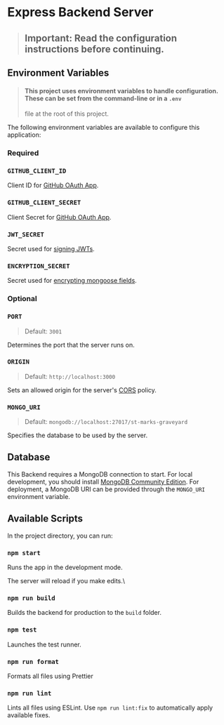 # Express Backend Server

> ## Important: Read the configuration instructions before continuing.

## Environment Variables

> #### This project uses environment variables to handle configuration. These can be set from the command-line or in a `.env`
>
> file at the root of this project.

The following environment variables are available to configure this application:

### Required

### `GITHUB_CLIENT_ID`

Client ID for [GitHub OAuth App](https://docs.github.com/en/developers/apps/building-oauth-apps/creating-an-oauth-app).

### `GITHUB_CLIENT_SECRET`

Client Secret for [GitHub OAuth App](https://docs.github.com/en/developers/apps/building-oauth-apps/creating-an-oauth-app).

### `JWT_SECRET`

Secret used for [signing JWTs](https://github.com/auth0/node-jsonwebtoken#jwtsignpayload-secretorprivatekey-options-callback).

### `ENCRYPTION_SECRET`

Secret used for [encrypting mongoose fields](https://www.npmjs.com/package/mongoose-field-encryption).

### Optional

### `PORT`

> Default: `3001`

Determines the port that the server runs on.

### `ORIGIN`

> Default: `http://localhost:3000`

Sets an allowed origin for the server's [CORS](https://en.wikipedia.org/wiki/Cross-origin_resource_sharing) policy.

### `MONGO_URI`

> Default: `mongodb://localhost:27017/st-marks-graveyard`

Specifies the database to be used by the server.

## Database

This Backend requires a MongoDB connection to start. For local development, you should
install [MongoDB Community Edition](https://docs.mongodb.com/manual/administration/install-community/). For deployment,
a MongoDB URI can be provided through the `MONGO_URI` environment variable.

## Available Scripts

In the project directory, you can run:

### `npm start`

Runs the app in the development mode.

The server will reload if you make edits.\

### `npm run build`

Builds the backend for production to the `build` folder.

### `npm test`

Launches the test runner.

### `npm run format`

Formats all files using Prettier

### `npm run lint`

Lints all files using ESLint. Use `npm run lint:fix` to automatically apply available fixes.

